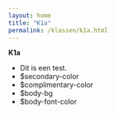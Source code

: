 ```yaml
---
layout: home
title: "K1a"
permalink: /klassen/k1a.html
--- 
```

	
**K1a**

* Dit is een test.
* $secondary-color
* $complimentary-color
* $body-bg
* $body-font-color
